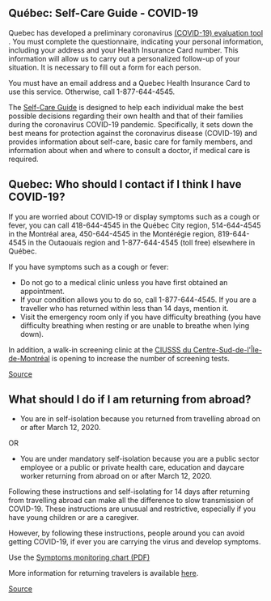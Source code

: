 ## Québec: Self-Care Guide - COVID-19

Quebec has developed a preliminary coronavirus [(COVID-19) evaluation tool](https://covid19.quebec.ca/evaluation/)
.
You must complete the questionnaire, indicating your personal information, including your address and your Health Insurance Card number. This information will allow us to carry out a personalized follow-up of your situation. It is necessary to fill out a form for each person.

You must have an email address and a Quebec Health Insurance Card to use this service. Otherwise, call 1-877-644-4545.

The [Self-Care Guide](https://publications.msss.gouv.qc.ca/msss/en/document-002492/) is designed to help each individual make the best possible decisions regarding their own health and that of their families during the coronavirus COVID-19 pandemic. Specifically, it sets down the best means for protection against the coronavirus disease (COVID-19) and provides information about self-care, basic care for family members, and information about when and where to consult a doctor, if medical care is required.

## Quebec: Who should I contact if I think I have COVID-19?

If you are worried about COVID‑19 or display symptoms such as a cough or fever, you can call 418-644-4545 in the Québec City region, 514-644-4545 in the Montréal area, 450-644-4545 in the Montérégie region, 819-644-4545 in the Outaouais region and 1-877-644-4545 (toll free) elsewhere in Québec.

If you have symptoms such as a cough or fever:

- Do not go to a medical clinic unless you have first obtained an appointment.
- If your condition allows you to do so, call 1-877-644-4545. If you are a traveller who has returned within less than 14 days, mention it.
- Visit the emergency room only if you have difficulty breathing (you have difficulty breathing when resting or are unable to breathe when lying down).

In addition, a walk-in screening clinic at the [CIUSSS du Centre-Sud-de-l'Île-de-Montréal](https://santemontreal.qc.ca/en/public/coronavirus-covid-19/) is opening to increase the number of screening tests.

[Source](https://www.quebec.ca/en/health/health-issues/a-z/2019-coronavirus/)

## What should I do if I am returning from abroad?

- You are in self-isolation because you returned from travelling abroad on or after March 12, 2020.

OR

- You are under mandatory self-isolation because you are a public sector employee or a public or private health care, education and daycare worker returning from abroad on or after March 12, 2020.

Following these instructions and self-isolating for 14 days after returning from travelling abroad can make all the difference to slow transmission of COVID-19. These instructions are unusual and restrictive, especially if you have young children or are a caregiver.

However, by following these instructions, people around you can avoid getting COVID-19, if ever you are carrying the virus and develop symptoms.

Use the [Symptoms monitoring chart (PDF)](https://santemontreal.qc.ca/fileadmin/fichiers/Campagnes/coronavirus/COVID-19_Fiches-Voyageurs_ANG.pdf)

More information for returning travelers is available [here](https://www.quebec.ca/en/health/health-issues/a-z/2019-coronavirus/instructions-directives/).

[Source](https://santemontreal.qc.ca/en/public/coronavirus-covid-19/)
